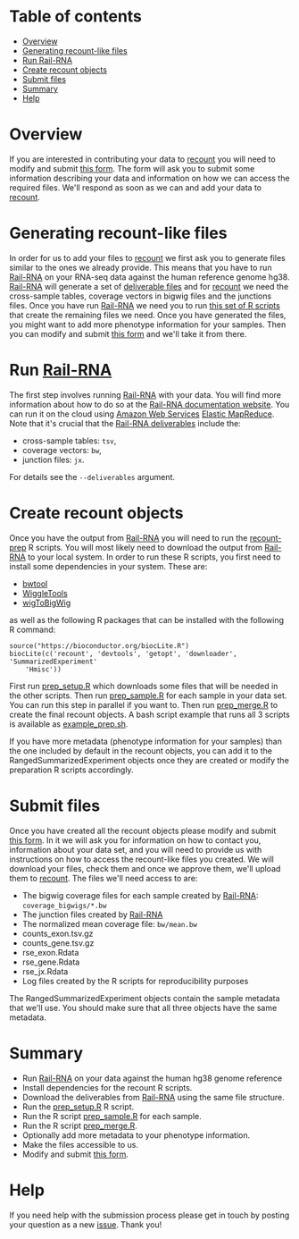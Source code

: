 
# Table of contents

- [Overview](#overview)
- [Generating recount-like files](#generating-recount-like-files)
- [Run Rail-RNA](#run-rail-rna)
- [Create recount objects](#create-recount-objects)
- [Submit files](#submit-files)
- [Summary](#summary)
- [Help](#help)


# Overview

If you are interested in contributing your data to [recount](https://jhubiostatistics.shinyapps.io/recount/) you will need to modify and submit [this form](https://github.com/leekgroup/recount-contributions/issues/new). The form will ask you to submit some information describing your data and information on how we can access the required files. We'll respond as soon as we can and add your data to [recount](https://jhubiostatistics.shinyapps.io/recount/). 

# Generating recount-like files

In order for us to add your files to [recount](https://jhubiostatistics.shinyapps.io/recount/) we first ask you to generate files similar to the ones we already provide. This means that you have to run [Rail-RNA](rail.bio) on your RNA-seq data against the human reference genome hg38. [Rail-RNA](rail.bio) will generate a set of [deliverable files](http://docs.rail.bio/deliverables/) and for [recount](https://jhubiostatistics.shinyapps.io/recount/) we need the cross-sample tables, coverage vectors in bigwig files and the junctions files. Once you have run [Rail-RNA](rail.bio) we need you to run [this set of R scripts](https://github.com/leekgroup/recount-website/tree/master/recount-prep) that create the remaining files we need. Once you have generated the files, you might want to add more phenotype information for your samples. Then you can modify and submit [this form](https://github.com/leekgroup/recount-contributions/issues/new) and we'll take it from there.

# Run [Rail-RNA](rail.bio)

The first step involves running [Rail-RNA](rail.bio) with your data. You will find more information about how to do so at the [Rail-RNA documentation website](http://docs.rail.bio/). You can run it on the cloud using [Amazon Web Services](http://aws.amazon.com/) [Elastic MapReduce](http://aws.amazon.com/elasticmapreduce/). Note that it's crucial that the [Rail-RNA deliverables](http://docs.rail.bio/deliverables/) include the:

* cross-sample tables: `tsv`,
* coverage vectors: `bw`,
* junction files: `jx`.

For details see the `--deliverables` argument.

# Create recount objects

Once you have the output from [Rail-RNA](rail.bio) you will need to run the [recount-prep](https://github.com/leekgroup/recount-website/tree/master/recount-prep) R scripts. You will most likely need to download the output from [Rail-RNA](rail.bio) to your local system. In order to run these R scripts, you first need to install some dependencies in your system. These are:

* [bwtool](https://github.com/CRG-Barcelona/bwtool)
* [WiggleTools](https://github.com/Ensembl/WiggleTools)
* [wigToBigWig](http://hgdownload.cse.ucsc.edu/admin/exe/)

as well as the following R packages that can be installed with the following R command:

```
source("https://bioconductor.org/biocLite.R")
biocLite(c('recount', 'devtools', 'getopt', 'downloader', 'SummarizedExperiment'
    'Hmisc'))
```

First run [prep_setup.R](https://github.com/leekgroup/recount-website/blob/master/recount-prep/prep_setup.R) which downloads some files that will be needed in the other scripts. Then run [prep_sample.R](https://github.com/leekgroup/recount-website/blob/master/recount-prep/prep_sample.R) for each sample in your data set. You can run this step in parallel if you want to. Then run [prep_merge.R](https://github.com/leekgroup/recount-website/blob/master/recount-prep/prep_merge.R) to create the final recount objects. A bash script example that runs all 3 scripts is available as [example_prep.sh](https://github.com/leekgroup/recount-website/blob/master/recount-prep/example_prep.sh).

If you have more metadata (phenotype information for your samples) than the one included by default in the recount objects, you can add it to the RangedSummarizedExperiment objects once they are created or modify the preparation R scripts accordingly.

# Submit files

Once you have created all the recount objects please modify and submit [this form](https://github.com/leekgroup/recount-contributions/issues/new). In it we will ask you for information on how to contact you, information about your data set, and you will need to provide us with instructions on how to access the recount-like files you created. We will download your files, check them and once we approve them, we'll upload them to [recount](https://jhubiostatistics.shinyapps.io/recount/). The files we'll need access to are:

* The bigwig coverage files for each sample created by [Rail-RNA](rail.bio): `coverage_bigwigs/*.bw`
* The junction files created by [Rail-RNA](rail.bio)
* The normalized mean coverage file: `bw/mean.bw`
* counts_exon.tsv.gz
* counts_gene.tsv.gz
* rse_exon.Rdata
* rse_gene.Rdata
* rse_jx.Rdata
* Log files created by the R scripts for reproducibility purposes

The RangedSummarizedExperiment objects contain the sample metadata that we'll use. You should make sure that all three objects have the same metadata.


# Summary

* Run [Rail-RNA](rail.bio) on your data against the human hg38 genome reference
* Install dependencies for the recount R scripts.
* Download the deliverables from [Rail-RNA](rail.bio) using the same file structure.
* Run the [prep_setup.R](https://github.com/leekgroup/recount-website/blob/master/recount-prep/prep_setup.R) R script.
* Run the R script [prep_sample.R](https://github.com/leekgroup/recount-website/blob/master/recount-prep/prep_sample.R) for each sample.
* Run the R script [prep_merge.R](https://github.com/leekgroup/recount-website/blob/master/recount-prep/prep_merge.R).
* Optionally add more metadata to your phenotype information.
* Make the files accessible to us.
* Modify and submit [this form](https://github.com/leekgroup/recount-contributions/issues/new).

# Help

If you need help with the submission process please get in touch by posting your question as a new [issue](https://github.com/leekgroup/recount-contributions/issues). Thank you!

